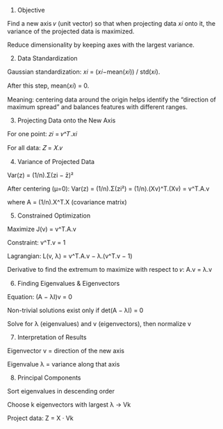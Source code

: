
1. Objective

Find a new axis 𝑣 (unit vector) so that when projecting data 𝑥𝑖 onto it, the variance of the projected data is maximized.

Reduce dimensionality by keeping axes with the largest variance.

2. Data Standardization

Gaussian standardization: 𝑥𝑖 = (𝑥𝑖−mean(𝑥𝑖)) / std(𝑥𝑖).

After this step, mean(𝑥𝑖) = 0.

Meaning: centering data around the origin helps identify the “direction of maximum spread” and balances features with different ranges.

3. Projecting Data onto the New Axis

For one point: 𝑧𝑖 = 𝑣^𝑇.𝑥𝑖

For all data: 𝑍 = 𝑋.𝑣

4. Variance of Projected Data

Var(z) = (1/n).Σ(zi − z̄)²

After centering (μ=0): Var(z) = (1/n).Σ(zi²) = (1/n).(Xv)^T.(Xv) = v^T.A.v

where A = (1/n).X^T.X (covariance matrix)

5. Constrained Optimization

Maximize J(v) = v^T.A.v

Constraint: v^T.v = 1

Lagrangian: L(v, λ) = v^T.A.v − λ.(v^T.v − 1)

Derivative to find the extremum to maximize with respect to 𝑣: A.v = λ.v

6. Finding Eigenvalues & Eigenvectors

Equation: (A − λI)v = 0

Non-trivial solutions exist only if det(A − λI) = 0

Solve for λ (eigenvalues) and v (eigenvectors), then normalize v

7. Interpretation of Results

Eigenvector v = direction of the new axis

Eigenvalue λ = variance along that axis

8. Principal Components

Sort eigenvalues in descending order

Choose k eigenvectors with largest λ → Vk

Project data: Z = X · Vk
